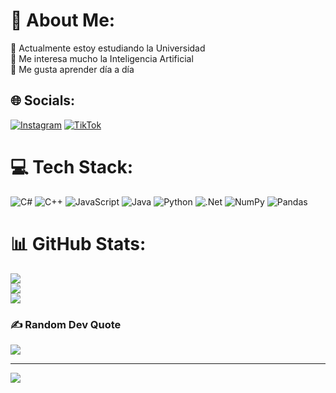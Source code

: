 # 💫 About Me:
🔭 Actualmente estoy estudiando la Universidad <br>🤝 Me interesa mucho la Inteligencia Artificial<br>🌱 Me gusta aprender día a día<br>


## 🌐 Socials:
[![Instagram](https://img.shields.io/badge/Instagram-%23E4405F.svg?logo=Instagram&logoColor=white)](https://instagram.com/francisco_villi) [![TikTok](https://img.shields.io/badge/TikTok-%23000000.svg?logo=TikTok&logoColor=white)](https://tiktok.com/@francisco_villalba0) 

# 💻 Tech Stack:
![C#](https://img.shields.io/badge/c%23-%23239120.svg?style=for-the-badge&logo=c-sharp&logoColor=white) ![C++](https://img.shields.io/badge/c++-%2300599C.svg?style=for-the-badge&logo=c%2B%2B&logoColor=white) ![JavaScript](https://img.shields.io/badge/javascript-%23323330.svg?style=for-the-badge&logo=javascript&logoColor=%23F7DF1E) ![Java](https://img.shields.io/badge/java-%23ED8B00.svg?style=for-the-badge&logo=java&logoColor=white) ![Python](https://img.shields.io/badge/python-3670A0?style=for-the-badge&logo=python&logoColor=ffdd54) ![.Net](https://img.shields.io/badge/.NET-5C2D91?style=for-the-badge&logo=.net&logoColor=white) ![NumPy](https://img.shields.io/badge/numpy-%23013243.svg?style=for-the-badge&logo=numpy&logoColor=white) ![Pandas](https://img.shields.io/badge/pandas-%23150458.svg?style=for-the-badge&logo=pandas&logoColor=white)
# 📊 GitHub Stats:
![](https://github-readme-stats.vercel.app/api?username=FranciscoVilli&theme=radical&hide_border=false&include_all_commits=false&count_private=false)<br/>
![](https://github-readme-streak-stats.herokuapp.com/?user=FranciscoVilli&theme=radical&hide_border=false)<br/>
![](https://github-readme-stats.vercel.app/api/top-langs/?username=FranciscoVilli&theme=radical&hide_border=false&include_all_commits=false&count_private=false&layout=compact)

### ✍️ Random Dev Quote
![](https://quotes-github-readme.vercel.app/api?type=horizontal&theme=radical)


---
[![](https://visitcount.itsvg.in/api?id=FranciscoVilli&icon=0&color=0)](https://visitcount.itsvg.in)

<!-- Proudly created with GPRM ( https://gprm.itsvg.in ) -->
